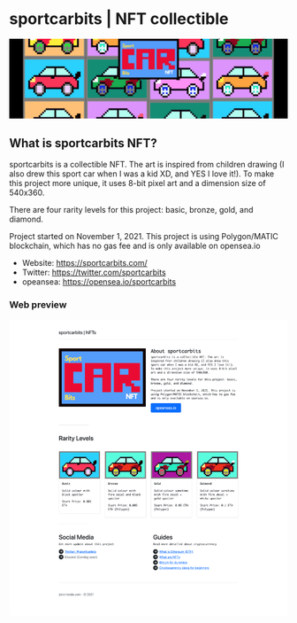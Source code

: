 # sportcarbits | NFT collectible

![sportcarbits-nft](./readme_assets/Background.png)

## What is sportcarbits NFT?
sportcarbits is a collectible NFT. The art is inspired from children drawing (I also drew this sport car when I was a kid XD, and YES I love it!). To make this project more unique, it uses 8-bit pixel art and a dimension size of 540x360.

There are four rarity levels for this project: basic, bronze, gold, and diamond.

Project started on November 1, 2021. This project is using Polygon/MATIC blockchain, which has no gas fee and is only available on opensea.io

- Website: https://sportcarbits.com/
- Twitter: https://twitter.com/sportcarbits
- opeansea: https://opensea.io/sportcarbits

### Web preview
![sportcarbits preview](./readme_assets/web-preview.png)
